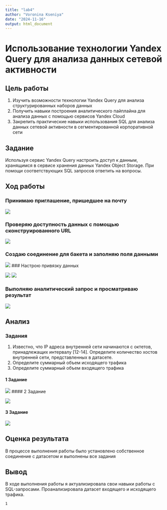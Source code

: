 ```yaml
---
title: "lab4"
author: "Voronina Kseniya"
date: "2024-11-16"
output: html_document
---
```


# Использование технологии Yandex Query для анализа данных сетевой активности

## Цель работы

1.  Изучить возможности технологии Yandex Query для анализа структурированных наборов данных
2.  Получить навыки построения аналитического пайплайна для анализа данных с помощью сервисов Yandex Cloud
3.  Закрепить практические навыки использования SQL для анализа данных сетевой активности в сегментированной корпоративной сети

## Задание

Используя сервис Yandex Query настроить доступ к данным, хранящимся в сервисе хранения данных Yandex Object Storage. При помощи соответствующих SQL запросов ответить на вопросы.

## Ход работы

### Принимаю приглашение, пришедшее на почту

![](img/img1.png)

### Проверяю доступность данных с помощью сконструированного URL

![](img/img2.png)

### Создаю соединение для бакета и заполняю поля данными

![](img/img3.png) \### Настрою привязку данных

![](img/img4.png) ![](img/img5.png)

### Выполняю аналитический запрос и просматриваю результат

![](img/img6.png)

## Анализ

### Задания

1.  Известно, что IP адреса внутренней сети начинаются с октетов, принадлежащих интервалу [12-14]. Определите количество хостов внутренней сети, представленных в датасете.
2.  Определите суммарный объем исходящего трафика
3.  Определите суммарный объем входящего трафика

#### 1 Задание

![](img/img7.png) \#### 2 Задание

![](img/img8.png)

#### 3 Задание

![](img/img9.png)

## Оценка результата

В процессе выполнения работы было установлено собственное соединение с датасетом и выполнены все задания

## Вывод

В ходе выполнения работы я актуализировала свои навыки работы с SQL-запросами. Проанализировала датасет входящего и исходящего трафика.

```{r}
1
```
